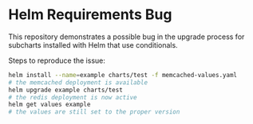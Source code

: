 # Helm Requirements Bug

This repository demonstrates a possible bug in the upgrade process for subcharts installed with Helm that use conditionals.

Steps to reproduce the issue:

```sh
helm install --name=example charts/test -f memcached-values.yaml
# the memcached deployment is available
helm upgrade example charts/test
# the redis deployment is now active
helm get values example
# the values are still set to the proper version
```
